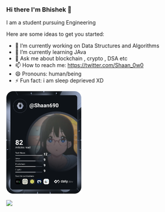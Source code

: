 ### Hi there I'm Bhishek 👋

I am a student pursuing Engineering 

Here are some ideas to get you started:

- 🔭 I’m currently working on Data Structures and Algorithms
- 🌱 I’m currently learning JAva
- 💬 Ask me about blockchain , crypto , DSA etc
- 📫 How to reach me: https://twitter.com/Shaan_0w0
- 😄 Pronouns: human/being
- ⚡ Fun fact: i am sleep deprieved XD

<a href="https://app.daily.dev/Shaan690"><img src="https://github.com/Bhishek29/bhishek29/blob/main/devcard.svg" width="200" alt="BSHK JIFFY's Dev Card"/></a>

<!--   ![Leetcode Stats](https://leetcard.jacoblin.cool/bhishek29?theme=dark,nord,border=0&radius=20&width=500&height=500) -->
  ![](https://leetcard.jacoblin.cool/bhishek29?ext=heatmap)
  
  
 

